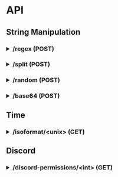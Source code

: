 # API
<h2> String Manipulation</h2>
<h3><details><summary>/regex (POST)</summary>
<h4> Request body</h4>
<button aria-controls="SMeeaRU=" aria-selected="true" class="tablinks" data-name="example" id="3WgPHEk=" role="tab">Example Value</button><br>
<h5><pre>{
 "regex" : "[A-Z]+",
 "text": "MANYAK"
}</pre></h5></h4></details></h3>
<h3><details><summary>/split (POST)</summary>

<h4> Request body</h4>
<button aria-controls="SMeeaRU=" aria-selected="true" class="tablinks" data-name="example" id="3WgPHEk=" role="tab">Example Value</button><br>
<h5><pre>{
 "sep" : " ",
 "text": "your text here"
}</pre></h5></h4></details></h3>
<h3><details><summary>/random (POST)</summary>
<h4> Request body</h4>
<button aria-controls="SMeeaRU=" aria-selected="true" class="tablinks" data-name="example" id="3WgPHEk=" role="tab">Example Value</button><br>
<h5><pre>{
 "choices":"0123456789",
 "amount": 6
}</pre></h5></h4></details></h3>
<h3><details><summary>/base64 (POST)</summary>
<h4> Query</h4>
<b>encode</b> - if argument is false, it will decode from base64
<h4> Request body</h4>
<button aria-controls="SMeeaRU=" aria-selected="true" class="tablinks" data-name="example" id="3WgPHEk=" role="tab">Example Value</button><br>
<h5><pre>{
 "value": "your_text"
}</pre></h5></h4></details></h3>
<h2>Time</h2>
<h3><details><summary>/isoformat/&lt;unix&gt; (GET)</summary></details></h3>
<h2>Discord</h2>
<h3><details><summary>/discord-permissions/&lt;int&gt; (GET)</summary></details></h3>

